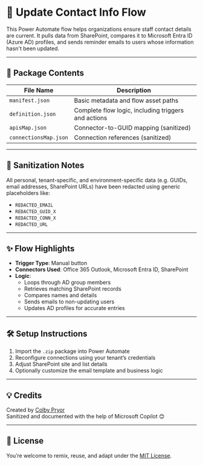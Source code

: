 # 📨 Update Contact Info Flow

This Power Automate flow helps organizations ensure staff contact details are current. It pulls data from SharePoint, compares it to Microsoft Entra ID (Azure AD) profiles, and sends reminder emails to users whose information hasn't been updated.

---

## 📂 Package Contents

| File Name             | Description |
|----------------------|-------------|
| `manifest.json`       | Basic metadata and flow asset paths |
| `definition.json`     | Complete flow logic, including triggers and actions |
| `apisMap.json`        | Connector-to-GUID mapping (sanitized) |
| `connectionsMap.json` | Connection references (sanitized) |

---

## 🔐 Sanitization Notes

All personal, tenant-specific, and environment-specific data (e.g. GUIDs, email addresses, SharePoint URLs) have been redacted using generic placeholders like:

- `REDACTED_EMAIL`
- `REDACTED_GUID_X`
- `REDACTED_CONN_X`
- `REDACTED_URL`

---

## ✨ Flow Highlights

- **Trigger Type**: Manual button
- **Connectors Used**: Office 365 Outlook, Microsoft Entra ID, SharePoint
- **Logic**:
  - Loops through AD group members
  - Retrieves matching SharePoint records
  - Compares names and details
  - Sends emails to non-updating users
  - Updates AD profiles for accurate entries

---

## 🛠️ Setup Instructions

1. Import the `.zip` package into Power Automate
2. Reconfigure connections using your tenant’s credentials
3. Adjust SharePoint site and list details
4. Optionally customize the email template and business logic

---

## 💡 Credits

Created by [Colby Pryor](https://github.com/pryrotech)  
Sanitized and documented with the help of Microsoft Copilot 😊

---

## 📜 License

You’re welcome to remix, reuse, and adapt under the [MIT License](https://opensource.org/licenses/MIT).

